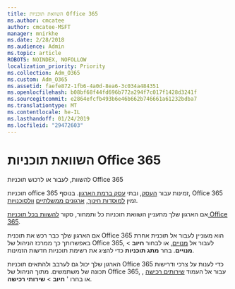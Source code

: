 ```yaml
---
title: השוואת תוכניות Office 365
ms.author: cmcatee
author: cmcatee-MSFT
manager: mnirkhe
ms.date: 2/28/2018
ms.audience: Admin
ms.topic: article
ROBOTS: NOINDEX, NOFOLLOW
localization_priority: Priority
ms.collection: Adm_O365
ms.custom: Adm_O365
ms.assetid: faefe872-1fb6-4a0d-8ea6-3c034a484351
ms.openlocfilehash: b08bf68f44fd696b772a294f7c017f1428d3241f
ms.sourcegitcommit: e2864efcfb493b6e46b662b746661a61232bdba7
ms.translationtype: MT
ms.contentlocale: he-IL
ms.lasthandoff: 01/24/2019
ms.locfileid: "29472603"
---
```

# <a name="compare-office-365-plans"></a>השוואת תוכניות Office 365

להשוות, לעבור או לרכוש תוכניות Office 365
  
תוכניות office 365 זמינות עבור [העסק](https://products.office.com/en-us/compare-all-microsoft-office-products?tab=2), ובתי [עסק ברמת הארגון](https://products.office.com/en-us/business/compare-more-office-365-for-business-plans). בנוסף, Office 365 זמין [למוסדות חינוך](https://products.office.com/en-us/academic/compare-office-365-education-plans), [ארגונים ממשלתיים](https://products.office.com/en-us/government/compare-office-365-government-plans) [וולסוכנויות](https://products.office.com/en-us/nonprofit/office-365-nonprofit-plans-and-pricing?tab=1).
  
אם הארגון שלך מתעניין השוואת תוכניות כל ותמחור, סקור [להשוות בכל תוכניות Office 365](https://products.office.com/en-us/business/compare-more-office-365-for-business-plans).
  
אם הארגון שלך כבר רכש את תוכנית Office 365 הוא מעוניין לעבור אל תוכנית אחרת באפשרותך כך ממרכז הניהול של Office 365, לעבור אל [מנויים](https://go.microsoft.com/fwlink/p/?linkid=842054), או לבחור **חיוב** \> **מנויים**. בחר **מתג תוכניות** כדי להציג את רשימת תוכניות חדשות הזמינות. 
  
הארגון שלך יכול גם לערבב ולהתאים תוכניות Office 365 כדי לענות על צרכי ודרישות תכונה של משתמשים. מתוך הניהול של Office 365, עבור אל העמוד [שירותים רכישה](https://go.microsoft.com/fwlink/p/?linkid=868433) , או בחרו ' **חיוב** \> **שירותי רכישה**.
  

